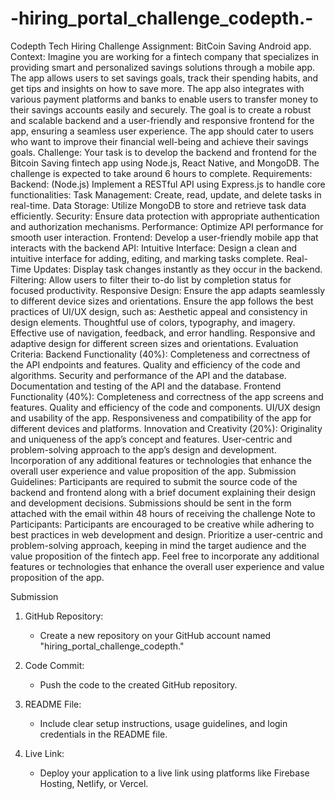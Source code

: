 # -hiring_portal_challenge_codepth.-
Codepth Tech Hiring Challenge
Assignment: BitCoin Saving Android app.
Context:
Imagine you are working for a fintech company that specializes in providing smart and personalized savings solutions through a mobile app. The app allows users to set savings goals, track their spending habits, and get tips and insights on how to save more. The app also integrates with various payment platforms and banks to enable users to transfer money to their savings accounts easily and securely. The goal is to create a robust and scalable backend and a user-friendly and responsive frontend for the app, ensuring a seamless user experience. The app should cater to users who want to improve their financial well-being and achieve their savings goals.
Challenge:
Your task is to develop the backend and frontend for the Bitcoin Saving fintech app using Node.js, React Native, and MongoDB. The challenge is expected to take around 6 hours to complete.
Requirements:
Backend: (Node.js)
Implement a RESTful API using Express.js to handle core functionalities:
Task Management: Create, read, update, and delete tasks in real-time.
Data Storage: Utilize MongoDB to store and retrieve task data efficiently.
Security: Ensure data protection with appropriate authentication and authorization mechanisms.
Performance: Optimize API performance for smooth user interaction.
Frontend:
Develop a user-friendly mobile app that interacts with the backend API:
Intuitive Interface: Design a clean and intuitive interface for adding, editing, and marking tasks complete.
Real-Time Updates: Display task changes instantly as they occur in the backend.
Filtering: Allow users to filter their to-do list by completion status for focused productivity.
Responsive Design: Ensure the app adapts seamlessly to different device sizes and orientations.
Ensure the app follows the best practices of UI/UX design, such as:
Aesthetic appeal and consistency in design elements.
Thoughtful use of colors, typography, and imagery.
Effective use of navigation, feedback, and error handling.
Responsive and adaptive design for different screen sizes and orientations.
Evaluation Criteria:
Backend Functionality (40%):
Completeness and correctness of the API endpoints and features.
Quality and efficiency of the code and algorithms.
Security and performance of the API and the database.
Documentation and testing of the API and the database.
Frontend Functionality (40%):
Completeness and correctness of the app screens and features.
Quality and efficiency of the code and components.
UI/UX design and usability of the app.
Responsiveness and compatibility of the app for different devices and platforms.
Innovation and Creativity (20%):
Originality and uniqueness of the app’s concept and features.
User-centric and problem-solving approach to the app’s design and development.
Incorporation of any additional features or technologies that enhance the overall user experience and value proposition of the app.
Submission Guidelines:
Participants are required to submit the source code of the backend and frontend along with a brief document explaining their design and development decisions.
Submissions should be sent in the form attached with the email within 48 hours of receiving the challenge
Note to Participants:
Participants are encouraged to be creative while adhering to best practices in web development and design.
Prioritize a user-centric and problem-solving approach, keeping in mind the target audience and the value proposition of the fintech app.
Feel free to incorporate any additional features or technologies that enhance the overall user experience and value proposition of the app.

Submission

1. GitHub Repository:
   - Create a new repository on your GitHub account named "hiring_portal_challenge_codepth."

2. Code Commit:
   - Push the code to the created GitHub repository.

3. README File:
   - Include clear setup instructions, usage guidelines, and login credentials in the README file.

4. Live Link:
   - Deploy your application to a live link using platforms like Firebase Hosting, Netlify, or Vercel.

